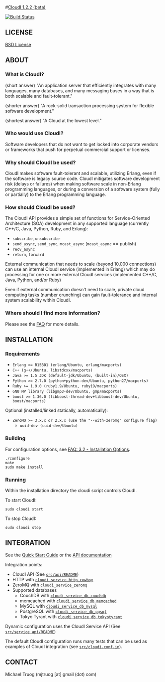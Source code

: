 #[CloudI 1.2.2 (beta)](http://cloudi.org)

[![Build Status](https://secure.travis-ci.org/okeuday/CloudI.png?branch=develop)](http://travis-ci.org/okeuday/CloudI)

## LICENSE

[BSD License](https://github.com/okeuday/CloudI/blob/master/src/LICENSE)

## ABOUT

### What is CloudI?

(short answer) "An application server that efficiently integrates with many
languages, many databases, and many messaging buses in a way that is both
scalable and fault-tolerant."

(shorter answer) "A rock-solid transaction processing system for flexible
software development."

(shortest answer) "A Cloud at the lowest level."

### Who would use CloudI?

Software developers that do not want to get locked into corporate vendors
or frameworks that push for perpetual commercial support or licenses.

### Why should CloudI be used?

CloudI makes software fault-tolerant and scalable, utilizing Erlang,
even if the software is legacy source code.  CloudI mitigates
software development risk (delays or failures) when making
software scale in non-Erlang programming languages, or during a conversion
of a software system (fully or partially) to the Erlang programming language.

### How should CloudI be used?

The CloudI API provides a simple set of functions for
Service-Oriented Architecture (SOA) development in any supported language
(currently C++/C, Java, Python, Ruby, and Erlang):

* `subscribe`, `unsubscribe`
* `send_async`, `send_sync`, `mcast_async` (`mcast_async` == publish)
* `recv_async`
* `return`, `forward`

External communication that needs to scale (beyond 10,000 connections)
can use an internal CloudI service (implemented in Erlang) which may do
processing for one or more external CloudI services
(implemented C++/C, Java, Python, and/or Ruby)

Even if external communication doesn't need to scale, private cloud
computing tasks (number crunching) can gain fault-tolerance and internal
system scalability within CloudI.

### Where should I find more information?

Please see the [FAQ](http://cloudi.org/faq.html) for more details.

## INSTALLATION

### Requirements

* `Erlang >= R15B01 (erlang/Ubuntu, erlang/macports)`
* `C++ (g++/Ubuntu, libstdcxx/macports)`
* `Java >= 1.5 JDK (default-jdk/Ubuntu, (built-in)/OSX)`
* `Python >= 2.7.0 (python+python-dev/Ubuntu, python27/macports)`
* `Ruby >= 1.9.0 (ruby1.9/Ubuntu, ruby19/macports)`
* `GNU MP library (libgmp3-dev/Ubuntu, gmp/macports)`
* `boost >= 1.36.0 (libboost-thread-dev+libboost-dev/Ubuntu, boost/macports)`

Optional (installed/linked statically, automatically):

* `ZeroMQ >= 3.x.x or 2.x.x (use the "--with-zeromq" configure flag)`
  * `uuid-dev (uuid-dev/Ubuntu)`

### Building

For configuration options, see [FAQ: 3.2 - Installation Options](http://cloudi.org/faq.html#3_Options).

    ./configure
    make
    sudo make install

### Running

Within the installation directory the cloudi script controls CloudI.

To start CloudI:

    sudo cloudi start

To stop CloudI:

    sudo cloudi stop

## INTEGRATION

See the [Quick Start Guide](https://github.com/okeuday/CloudI/tree/master/doc#readme) or the [API documentation](http://cloudi.org/api.html#1_Intro)

Integration points:

* CloudI API (See [`src/api/README`](https://github.com/okeuday/CloudI/tree/master/src/api#readme))
* HTTP with [`cloudi_service_http_cowboy`](https://github.com/okeuday/CloudI/blob/master/src/lib/cloudi_services_internal/src/cloudi_service_http_cowboy.erl)
* ZeroMQ with [`cloudi_service_zeromq`](https://github.com/okeuday/CloudI/blob/master/src/lib/cloudi_services_messaging/src/cloudi_service_zeromq.erl)
* Supported databases
  * CouchDB with [`cloudi_service_db_couchdb`](https://github.com/okeuday/CloudI/blob/master/src/lib/cloudi_services_databases/src/cloudi_service_db_couchdb.erl)
  * memcached with [`cloudi_service_db_memcached`](https://github.com/okeuday/CloudI/blob/master/src/lib/cloudi_services_databases/src/cloudi_service_db_memcached.erl)
  * MySQL with [`cloudi_service_db_mysql`](https://github.com/okeuday/CloudI/blob/master/src/lib/cloudi_services_databases/src/cloudi_service_db_mysql.erl)
  * PostgreSQL with [`cloudi_service_db_pgsql`](https://github.com/okeuday/CloudI/blob/master/src/lib/cloudi_services_databases/src/cloudi_service_db_pgsql.erl)
  * Tokyo Tyrant with [`cloudi_service_db_tokyotyrant`](https://github.com/okeuday/CloudI/blob/master/src/lib/cloudi_services_databases/src/cloudi_service_db_tokyotyrant.erl)

Dynamic configuration uses the CloudI Service API (See [`src/service_api/README`](https://github.com/okeuday/CloudI/tree/master/src/service_api#readme))

The default CloudI configuration runs many tests that can be used as
examples of CloudI integration
(see [`src/cloudi.conf.in`](https://github.com/okeuday/CloudI/blob/master/src/cloudi.conf.in)).

## CONTACT

Michael Truog (mjtruog [at] gmail (dot) com)

